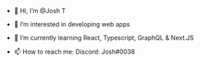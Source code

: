 - 👋 Hi, I’m @Josh T
- 👀 I’m interested in developing web apps
- 🌱 I’m currently learning React, Typescript, GraphQL & Next.JS

- 📫 How to reach me: Discord: Josh#0038


